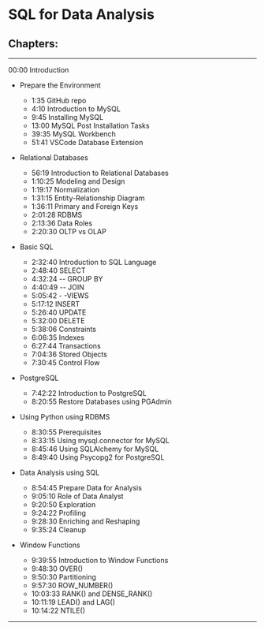 # SQL for Data Analysis

## Chapters:

---

00:00 Introduction

- Prepare the Environment

  - 1:35 GitHub repo
  - 4:10 Introduction to MySQL
  - 9:45 Installing MySQL
  - 13:00 MySQL Post Installation Tasks
  - 39:35 MySQL Workbench
  - 51:41 VSCode Database Extension

- Relational Databases

  - 56:19 Introduction to Relational Databases
  - 1:10:25 Modeling and Design
  - 1:19:17 Normalization
  - 1:31:15 Entity-Relationship Diagram
  - 1:36:11 Primary and Foreign Keys
  - 2:01:28 RDBMS
  - 2:13:36 Data Roles
  - 2:20:30 OLTP vs OLAP

- Basic SQL

  - 2:32:40 Introduction to SQL Language
  - 2:48:40 SELECT
  - 4:32:24 -- GROUP BY
  - 4:40:49 -- JOIN
  - 5:05:42 - -VIEWS
  - 5:17:12 INSERT
  - 5:26:40 UPDATE
  - 5:32:00 DELETE
  - 5:38:06 Constraints
  - 6:06:35 Indexes
  - 6:27:44 Transactions
  - 7:04:36 Stored Objects
  - 7:30:45 Control Flow

- PostgreSQL

  - 7:42:22 Introduction to PostgreSQL
  - 8:20:55 Restore Databases using PGAdmin

- Using Python using RDBMS

  - 8:30:55 Prerequisites
  - 8:33:15 Using mysql.connector for MySQL
  - 8:45:46 Using SQLAlchemy for MySQL
  - 8:49:40 Using Psycopg2 for PostgreSQL

- Data Analysis using SQL

  - 8:54:45 Prepare Data for Analysis
  - 9:05:10 Role of Data Analyst
  - 9:20:50 Exploration
  - 9:24:22 Profiling
  - 9:28:30 Enriching and Reshaping
  - 9:35:24 Cleanup

- Window Functions
  - 9:39:55 Introduction to Window Functions
  - 9:48:30 OVER()
  - 9:50:30 Partitioning
  - 9:57:30 ROW_NUMBER()
  - 10:03:33 RANK() and DENSE_RANK()
  - 10:11:19 LEAD() and LAG()
  - 10:14:22 NTILE()

---
